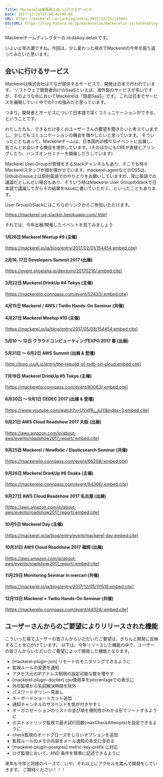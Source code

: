 ```yaml
---
Title: Mackerelは開発者に会いに行けるサービス
Date: 2017-12-25T13:58:41+09:00
URL: https://mackerel.io/ja/blog/entry/2017/12/25/135841
EditURL: https://blog.hatena.ne.jp/mackerelio/mackerelio-ja.hatenablog.mackerel.io/atom/entry/8599973812329542755
---
```


Mackerelチームディレクターの id:daiksy:detail です。

いよいよ年の瀬ですね。今回は、少し変わった視点でMackerelの今年を振り返ってみたいと思います。

## 会いに行けるサービス

Mackerelは株式会社はてなが提供するサービスで、開発は日本で行われています。
ソフトウェア開発者向けのSaaSといえば、海外製のサービスが多いですが、そのような中においてMackerelは「国産SaaS」です。
これは日本でサービスを展開していく中での1つの強みだと思っています。

つまり、開発者とサービスについて日本語で深くコミュニケーションができる、ということです。

わたしたちも、できるだけ多くのユーザーさんの要望を聞きたいと考えていますし、少しでもコミュニケーションの機会を増やしたいと思っています。
そういったこともあって、Mackerelチームは、日本国内の様々なイベントに出展し、皆さんとお会いする機会を提供しています。(そのほかにもCREが直接ヒアリングしたり、ハンズオンセミナーを開催したりしています)

Mackerel User Groupが管理をするSlackチャンネルもあり、そこでも時々Mackerelスタッフが顔を覗かせています。mackerel-agentなどのOSSは、Githubのissue上は原則英語でのやりとりをお願いしていますが、常に英語での議論だとしんどい場合もあり、そういう時はMackerel User GroupのSlackで日本語で議論してからその結果をissueに書いていただく、といったこともあります。

User GroupのSlackにはこちらのリンクからご参加いただけます。

[https://mackerel-ug-slackin.herokuapp.com/:title]

それでは、今年出展/開催したイベントを見てみましょう

#### 1月26日 Mackerel Meetup #9 (主催)

[https://mackerel.io/ja/blog/entry/2017/02/01/154454:embed:cite]

#### 2月16, 17日 Developers Summit 2017 (出展)

[https://event.shoeisha.jp/devsumi/20170216/:embed:cite]

#### 3月22日 Mackerel DrinkUp #4 Tokyo (主催)

[https://mackerelio.connpass.com/event/52433/:embed:cite]

#### 4月15日 Mackerel / AWS / Twilio Hands-On Seminar (共催)

<script async class="speakerdeck-embed" data-id="a9d8a6ef05f84dc6acce9504d70c5625" data-ratio="1.77777777777778" src="//speakerdeck.com/assets/embed.js"></script>

#### 4月27日 Mackerel Meetup #10 (主催)

[https://mackerel.io/ja/blog/entry/2017/05/08/154454:embed:cite]

#### 5月10 〜 12日 クラウドコンピューティングEXPO 2017 春 (出展)

#### 5月31日 〜 6月2日 AWS Summit (出展 & 登壇)

[http://blog.yuuk.io/entry/the-rebuild-of-tsdb-on-cloud:embed:cite]

#### 7月19日 Mackerel DrinkUp #5 Tokyo (主催)

[https://mackerelio.connpass.com/event/60063/:embed:cite]

#### 8月30日 〜 9月1日  CEDEC 2017 (出展 & 登壇)

[https://www.youtube.com/watch?v=UVxlfR__kJY&index=3:embed:cite]

#### 9月21日 AWS Cloud Roadshow 2017 大阪 (出展)

[https://aws.amazon.com/jp/about-aws/events/roadshow2017_report/:embed:cite]

#### 9月25日 Mackerel / NewRelic / Elasticsearch Seminar (共催)

[https://mackerelio.connpass.com/event/66208/:embed:cite]

#### 9月26日 Mackerel DrinkUp #6 Osaka (主催)

[https://mackerelio.connpass.com/event/64366/:embed:cite]

#### 9月27日  AWS Cloud Roadshow 2017 名古屋 (出展)

[https://aws.amazon.com/jp/about-aws/events/roadshow2017_report/:embed:cite]

#### 10月5日 Mackerel Day (主催)

[https://mackerel.io/ja/blog/entry/event/mackerel-day:embed:cite]

#### 10月31日 AWS Cloud Roadshow 2017 福岡 (出展)

[https://aws.amazon.com/jp/about-aws/events/roadshow2017_report/:embed:cite]

#### 11月29日 Monitoring Seminar in mercari (共催)

[https://mackerel.io/ja/blog/entry/2017/12/05/111516:embed:cite]

#### 12月13日 Mackerel × Twilio Hands-On Seminar (共催)

[https://mackerelio.connpass.com/event/44324/:embed:cite]

## ユーザーさんからのご要望によりリリースされた機能

こういった場でユーザーの皆さんからいただいたご要望は、きちんと開発に反映することを心がけています。
以下は、今年リリースした機能の中で、ユーザーの皆さんからいただいたご要望によって開発した機能となります。

- [mackerel-plugin-jvm] リモートのモニタリングできるように
- 監視ルールの変更を通知
- アクセス元のIPアドレス制限の設定可能な数を増やす
- [mackerel-plugin-docker] cpu使用率をpercentageでの表示に
- 外形監視から名前解決時間を除外
- パスワードポリシー見直し
- キーボードショートカット追加
- 通知チャンネルのサスペンドを気が付きやすく
- オーガニゼーションのリストの並び順を規則性がわかる形でソートするように 
- ホストメトリック監視で最大試行回数(maxCheckAttempts)を設定できるように
- check監視のオートクローズをしないオプションを追加
- 監視ルールのメモの内容をメール通知の本文に含める
- [mackerel-plugin-postgres] metric-key-prefix に対応
- ログ監視において、AND 条件を簡単に記述できるように  

来年も今年と同様のペースで、いや、それ以上にアクセルを踏んで開発をしていきます。
ご期待ください！！！
